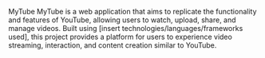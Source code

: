 MyTube
MyTube is a web application that aims to replicate the functionality and features of YouTube, allowing users to watch, upload, share, and manage videos. Built using [insert technologies/languages/frameworks used], this project provides a platform for users to experience video streaming, interaction, and content creation similar to YouTube.
